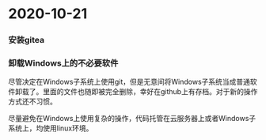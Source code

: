 # 2020-10-21

### 安装gitea


### 卸载Windows上的不必要软件

尽管决定在Windows子系统上使用git，但是无意间将Windows子系统当成普通软件卸载了。里面的文件也随即被完全删除，幸好在github上有存档。对于新的操作方式还不习惯。

尽量避免在Windows上使用复杂的操作，代码托管在云服务器上或者Windows子系统上，均使用linux环境。


